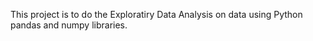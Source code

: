 This project is to do the Exploratiry Data Analysis on data using Python pandas and numpy libraries.
